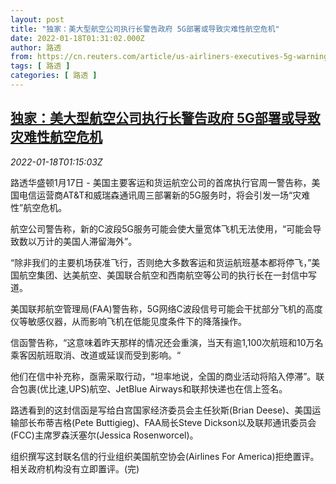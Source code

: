 ```yaml
---
layout: post
title: "独家：美大型航空公司执行长警告政府 5G部署或导致灾难性航空危机"
date: 2022-01-18T01:31:02.000Z
author: 路透
from: https://cn.reuters.com/article/us-airliners-executives-5g-warning-0118-idCNKBS2JS02E
tags: [ 路透 ]
categories: [ 路透 ]
---
```

<!--1642469462000-->
[独家：美大型航空公司执行长警告政府 5G部署或导致灾难性航空危机](https://cn.reuters.com/article/us-airliners-executives-5g-warning-0118-idCNKBS2JS02E)
------

<div>
<div><i>2022-01-18T01:15:03Z</i></div><p>路透华盛顿1月17日 - 美国主要客运和货运航空公司的首席执行官周一警告称，美国电信运营商AT&amp;T和威瑞森通讯周三部署新的5G服务时，将会引发一场“灾难性”航空危机。</p><p>航空公司警告称，新的C波段5G服务可能会使大量宽体飞机无法使用，“可能会导致数以万计的美国人滞留海外”。</p><p>“除非我们的主要机场获准飞行，否则绝大多数客运和货运航班基本都将停飞，”美国航空集团、达美航空、美国联合航空和西南航空等公司的执行长在一封信中写道。</p><p>美国联邦航空管理局(FAA)警告称，5G网络C波段信号可能会干扰部分飞机的高度仪等敏感仪器，从而影响飞机在低能见度条件下的降落操作。</p><p>信函警告称，“这意味着昨天那样的情况还会重演，当天有逾1,100次航班和10万名乘客因航班取消、改道或延误而受到影响。“</p><p>他们在信中补充称，亟需采取行动，“坦率地说，全国的商业活动将陷入停滞”。联合包裹(优比速,UPS)航空、JetBlue Airways和联邦快递也在信上签名。</p><p>路透看到的这封信函是写给白宫国家经济委员会主任狄斯(Brian Deese)、美国运输部长布蒂吉格(Pete Buttigieg)、FAA局长Steve Dickson以及联邦通讯委员会(FCC)主席罗森沃塞尔(Jessica Rosenworcel)。</p><p>组织撰写这封联名信的行业组织美国航空协会(Airlines For America)拒绝置评。相关政府机构没有立即置评。(完)</p>
</div>
